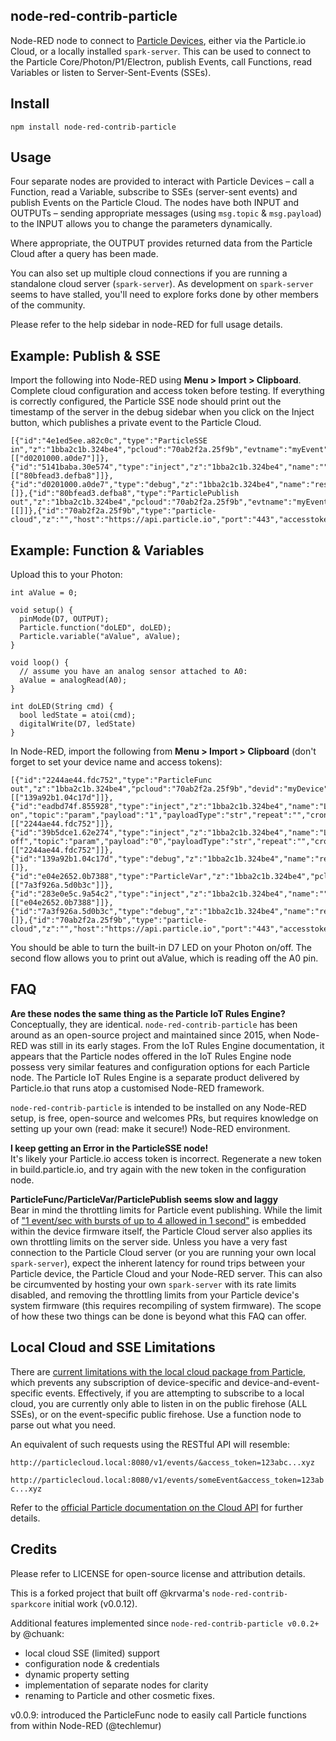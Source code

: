 node-red-contrib-particle
-------------------------

Node-RED node to connect to [Particle Devices](https://www.particle.io/), either via the Particle.io Cloud, or a locally installed `spark-server`. This can be used to connect to the Particle Core/Photon/P1/Electron, publish Events, call Functions, read Variables or listen to Server-Sent-Events (SSEs).

Install
-------

    npm install node-red-contrib-particle

Usage
-----

Four separate nodes are provided to interact with Particle Devices – call a Function, read a Variable, subscribe to SSEs (server-sent events) and publish Events on the Particle Cloud. The nodes have both INPUT and OUTPUTs – sending appropriate messages (using `msg.topic` & `msg.payload`) to the INPUT allows you to change the parameters dynamically.

Where appropriate, the OUTPUT provides returned data from the Particle Cloud after a query has been made.

You can also set up multiple cloud connections if you are running a standalone cloud server (`spark-server`). As development on `spark-server` seems to have stalled, you'll need to explore forks done by other members of the community.

Please refer to the help sidebar in node-RED for full usage details.


Example: Publish & SSE
----------------------

Import the following into Node-RED using __Menu > Import > Clipboard__. Complete cloud configuration and access token before testing. If everything is correctly configured, the Particle SSE node should print out the timestamp of the server in the debug sidebar when you click on the Inject button, which publishes a private event to the Particle Cloud.

```
[{"id":"4e1ed5ee.a82c0c","type":"ParticleSSE in","z":"1bba2c1b.324be4","pcloud":"70ab2f2a.25f9b","evtname":"myEvent","devid":"","consolelog":false,"x":560,"y":160,"wires":[["d0201000.a0de7"]]},{"id":"5141baba.30e574","type":"inject","z":"1bba2c1b.324be4","name":"","topic":"myEvent","payload":"","payloadType":"date","repeat":"","crontab":"","once":false,"onceDelay":0.1,"x":200,"y":80,"wires":[["80bfead3.defba8"]]},{"id":"d0201000.a0de7","type":"debug","z":"1bba2c1b.324be4","name":"result","active":true,"tosidebar":true,"console":false,"tostatus":false,"complete":"true","x":720,"y":160,"wires":[]},{"id":"80bfead3.defba8","type":"ParticlePublish out","z":"1bba2c1b.324be4","pcloud":"70ab2f2a.25f9b","evtname":"myEvent","evtnametopic":true,"param":"","private":true,"ttl":60,"once":false,"repeat":"0","consolelog":true,"x":460,"y":80,"wires":[[]]},{"id":"70ab2f2a.25f9b","type":"particle-cloud","z":"","host":"https://api.particle.io","port":"443","accesstoken":"__PWRD__","name":"Particle.io"}]
```


Example: Function & Variables
-----------------------------

Upload this to your Photon:

```
int aValue = 0;

void setup() {
  pinMode(D7, OUTPUT);
  Particle.function("doLED", doLED);
  Particle.variable("aValue", aValue);
}

void loop() {
  // assume you have an analog sensor attached to A0:
  aValue = analogRead(A0);
}

int doLED(String cmd) {
  bool ledState = atoi(cmd);
  digitalWrite(D7, ledState)
}
```

In Node-RED, import the following from __Menu > Import > Clipboard__ (don't forget to set your device name and access tokens):

```
[{"id":"2244ae44.fdc752","type":"ParticleFunc out","z":"1bba2c1b.324be4","pcloud":"70ab2f2a.25f9b","devid":"myDevice","fname":"doLED","param":"","once":false,"repeat":"0","consolelog":false,"x":390,"y":420,"wires":[["139a92b1.04c17d"]]},{"id":"eadbd74f.855928","type":"inject","z":"1bba2c1b.324be4","name":"LED on","topic":"param","payload":"1","payloadType":"str","repeat":"","crontab":"","once":false,"onceDelay":0.1,"x":190,"y":400,"wires":[["2244ae44.fdc752"]]},{"id":"39b5dce1.62e274","type":"inject","z":"1bba2c1b.324be4","name":"LED off","topic":"param","payload":"0","payloadType":"str","repeat":"","crontab":"","once":false,"onceDelay":0.1,"x":190,"y":440,"wires":[["2244ae44.fdc752"]]},{"id":"139a92b1.04c17d","type":"debug","z":"1bba2c1b.324be4","name":"result","active":true,"tosidebar":true,"console":false,"tostatus":true,"complete":"payload","x":590,"y":420,"wires":[]},{"id":"e04e2652.0b7388","type":"ParticleVar","z":"1bba2c1b.324be4","pcloud":"70ab2f2a.25f9b","devid":"myDevice","getvar":"aValue","once":false,"repeat":0,"consolelog":false,"x":380,"y":540,"wires":[["7a3f926a.5d0b3c"]]},{"id":"283e0e5c.9a54c2","type":"inject","z":"1bba2c1b.324be4","name":"","topic":"","payload":"","payloadType":"date","repeat":"","crontab":"","once":false,"onceDelay":0.1,"x":180,"y":540,"wires":[["e04e2652.0b7388"]]},{"id":"7a3f926a.5d0b3c","type":"debug","z":"1bba2c1b.324be4","name":"result","active":true,"tosidebar":true,"console":false,"tostatus":true,"complete":"payload","x":590,"y":540,"wires":[]},{"id":"70ab2f2a.25f9b","type":"particle-cloud","z":"","host":"https://api.particle.io","port":"443","accesstoken":"__PWRD__","name":"Particle.io"}]
```

You should be able to turn the built-in D7 LED on your Photon on/off. The second flow allows you to print out aValue, which is reading off the A0 pin.



FAQ
---

  __Are these nodes the same thing as the Particle IoT Rules Engine?__  
  Conceptually, they are identical. `node-red-contrib-particle` has been around as an open-source project and maintained since 2015, when Node-RED was still in its early stages. From the IoT Rules Engine documentation, it appears that the Particle nodes offered in the IoT Rules Engine node possess very similar features and configuration options for each Particle node. The Particle IoT Rules Engine is a separate product delivered by Particle.io that runs atop a customised Node-RED framework.

  `node-red-contrib-particle` is intended to be installed on any Node-RED setup, is free, open-source and welcomes PRs, but requires knowledge on setting up your own (read: make it secure!) Node-RED environment.

  __I keep getting an Error in the ParticleSSE node!__  
  It's likely your Particle.io access token is incorrect. Regenerate a new token in build.particle.io, and try again with the new token in the configuration node.

  __ParticleFunc/ParticleVar/ParticlePublish seems slow and laggy__  
  Bear in mind the throttling limits for Particle event publishing. While the limit of ["1 event/sec with bursts of up to 4 allowed in 1 second"](https://docs.particle.io/reference/firmware/raspberry-pi/#particle-publish-) is embedded within the device firmware itself, the Particle Cloud server also applies its own throttling limits on the server side. Unless you have a very fast connection to the Particle Cloud server (or you are running your own local `spark-server`), expect the inherent latency for round trips between your Particle device, the Particle Cloud and your Node-RED server. This can also be circumvented by hosting your own `spark-server` with its rate limits disabled, and removing the throttling limits from your Particle device's system firmware (this requires recompiling of system firmware). The scope of how these two things can be done is beyond what this FAQ can offer.


Local Cloud and SSE Limitations
-------------------------------

There are [current limitations with the local cloud package from Particle](https://github.com/spark/spark-server/issues/53), which prevents any subscription of device-specific and device-and-event-specific events. Effectively, if you are attempting to subscribe to a local cloud, you are currently only able to listen in on the public firehose (ALL SSEs), or on the event-specific public firehose. Use a function node to parse out what you need.

An equivalent of such requests using the RESTful API will resemble:

`http://particlecloud.local:8080/v1/events/&access_token=123abc...xyz`

`http://particlecloud.local:8080/v1/events/someEvent&access_token=123abc...xyz`

Refer to the [official Particle documentation on the Cloud API](https://docs.particle.io/reference/api/) for further details.


Credits
-------

Please refer to LICENSE for open-source license and attribution details.

This is a forked project that built off @krvarma's `node-red-contrib-sparkcore` initial work (v0.0.12).

Additional features implemented since `node-red-contrib-particle v0.0.2+` by @chuank:
* local cloud SSE (limited) support
* configuration node & credentials
* dynamic property setting
* implementation of separate nodes for clarity
* renaming to Particle and other cosmetic fixes.

v0.0.9: introduced the ParticleFunc node to easily call Particle functions from within Node-RED (@techlemur)
